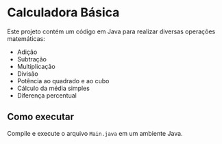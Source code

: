 # Calculadora Básica
Este projeto contém um código em Java para realizar diversas operações matemáticas:  
- Adição  
- Subtração  
- Multiplicação  
- Divisão  
- Potência ao quadrado e ao cubo  
- Cálculo da média simples  
- Diferença percentual  

## Como executar  
Compile e execute o arquivo `Main.java` em um ambiente Java.
